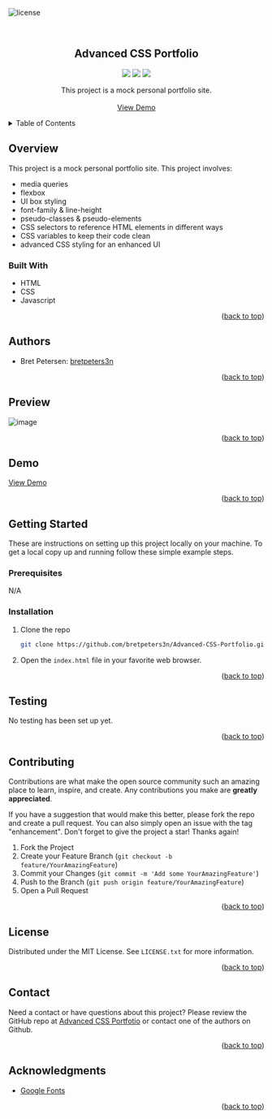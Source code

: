 <div id="top"></div>
<!-- PROJECT SHIELDS -->
<!--
*** https://www.markdownguide.org/basic-syntax/#reference-style-links
-->
<!--
[![Contributors][contributors-shield]][contributors-url]
[![Forks][forks-shield]][forks-url]
[![Stargazers][stars-shield]][stars-url]
[![Issues][issues-shield]][issues-url]
[![MIT License][license-shield]][license-url]
[![LinkedIn][linkedin-shield]][linkedin-url]
-->

![license](https://img.shields.io/badge/license-MIT-red) 


<!-- PROJECT LOGO -->
<br />
<div align="center">
  <!--
  <a href="https://github.com/github_username/repo_name">
    <img src="images/logo.png" alt="Logo" width="80" height="80">
  </a>
  -->

<h2 align="center">Advanced CSS Portfolio</h2>
  <p align="center">
    <img src="https://img.shields.io/badge/HTML-orange"/>
    <img src="https://img.shields.io/badge/CSS-yellow"/>
    <!--<img src="https://img.shields.io/badge/Bulma-blue"/>-->
    <img src="https://img.shields.io/badge/Javascript-indigo"/>
    <!--<img src="https://img.shields.io/badge/jQuery-violet"/>
    <img src="https://img.shields.io/badge/-Node.js-violet"/>
    <img src="https://img.shields.io/badge/-JSON-red"/>
    <img src="https://img.shields.io/badge/-SQL-orange  "/>-->  
  </p>
  <p align="center">
    This project is a mock personal portfolio site.
    <br />
    <br />
    <a href="https://bretpeters3n.github.io/Advanced-CSS-Portfolio/">View Demo</a>
  </p>
</div>


<!--
Here's a blank template to get started: To avoid retyping too much info. Do a search and replace with your text editor for the following: `github_username`, `repo_name`, `twitter_handle`, `linkedin_username`, `email`, `email_client`, `project_title`, `project_description`
-->


<!-- TABLE OF CONTENTS -->
<details>
  <summary>Table of Contents</summary>
  <ul>
    <li>
      <a href="#overview">Overview</a>
      <ul>
        <li><a href="#built-with">Built With</a></li>
      </ul>
    </li>
    <li>
      <a href="#getting-started">Getting Started</a>
      <ul>
        <li><a href="#prerequisites">Prerequisites</a></li>
        <li><a href="#installation">Installation</a></li>
      </ul>
    </li>
    <li><a href="#authors">Authors</a></li>
    <li><a href="#preview">Preview</a></li>
    <li><a href="#demo">Demo</a></li>
    <li><a href="#testing">Testing</a></li>
    <li><a href="#contributing">Contributing</a></li>
    <li><a href="#license">License</a></li>
    <li><a href="#contact">Contact</a></li>
    <li><a href="#acknowledgments">Acknowledgments</a></li>
  </ul>
</details>


<!-- OVERVIEW -->
## Overview
This project is a mock personal portfolio site. This project involves:
* media queries
* flexbox
* UI box styling
* font-family & line-height
* pseudo-classes & pseudo-elements
* CSS selectors to reference HTML elements in different ways
* CSS variables to keep their code clean
* advanced CSS styling for an enhanced UI


<!-- BUILT WITH -->
### Built With
* HTML
* CSS
* Javascript
<!--* [jQuery](https://jquery.com/)
* [Bootstrap](https://getbootstrap.com/)-->

<p align="right">(<a href="#top">back to top</a>)</p>


<!-- AUTHORS -->
## Authors
- Bret Petersen: [bretpeters3n](https://github.com/bretpeters3n)

<p align="right">(<a href="#top">back to top</a>)</p>


<!-- PREVIEW -->
## Preview
![image](./img/coding-portfolio-bret-petersen.gif)

<p align="right">(<a href="#top">back to top</a>)</p>


<!-- DEMO -->
## Demo
[View Demo](https://bretpeters3n.github.io/advanced-CSS-portfolio/)

<p align="right">(<a href="#top">back to top</a>)</p>


<!-- GETTING STARTED -->
## Getting Started
These are instructions on setting up this project locally on your machine. To get a local copy up and running follow these simple example steps.


### Prerequisites
N/A
<!--Make sure you have the latest installation of NPM (Node Package Manager) by following this step.
* npm
  ```sh
  npm install npm@latest -g
  ```-->


### Installation
1. Clone the repo
   ```sh
   git clone https://github.com/bretpeters3n/Advanced-CSS-Portfolio.git
   ```
2. Open the `index.html` file in your favorite web browser.
<!--2. Install NPM packages
   ```sh
   npm install
   ```
3. Run project
   ```sh
   npm run
   ```-->

<p align="right">(<a href="#top">back to top</a>)</p>


## Testing
No testing has been set up yet.

<p align="right">(<a href="#top">back to top</a>)</p>


<!-- CONTRIBUTING -->
## Contributing

Contributions are what make the open source community such an amazing place to learn, inspire, and create. Any contributions you make are **greatly appreciated**.

If you have a suggestion that would make this better, please fork the repo and create a pull request. You can also simply open an issue with the tag "enhancement".
Don't forget to give the project a star! Thanks again!

1. Fork the Project
2. Create your Feature Branch (`git checkout -b feature/YourAmazingFeature`)
3. Commit your Changes (`git commit -m 'Add some YourAmazingFeature'`)
4. Push to the Branch (`git push origin feature/YourAmazingFeature`)
5. Open a Pull Request

<p align="right">(<a href="#top">back to top</a>)</p>


<!-- LICENSE -->
## License
Distributed under the MIT License. See `LICENSE.txt` for more information.

<p align="right">(<a href="#top">back to top</a>)</p>


<!-- QUESTIONS -->
## Contact
Need a contact or have questions about this project? Please review the GitHub repo at [Advanced CSS Portfotio](https://github.com/bretpeters3n/Advanced-CSS-Portfolio) or contact one of the authors on Github.

<p align="right">(<a href="#top">back to top</a>)</p>


<!-- ACKNOWLEDGMENTS -->
## Acknowledgments

* [Google Fonts](https://fonts.google.com/)


<p align="right">(<a href="#top">back to top</a>)</p>